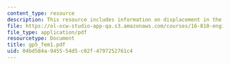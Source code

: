 ```yaml
---
content_type: resource
description: This resource includes information on displacement in the Y direction.
file: https://ol-ocw-studio-app-qa.s3.amazonaws.com/courses/16-810-engineering-design-and-rapid-prototyping-january-iap-2005/04bd584a945554d5c02f4797252761c4_gp5_fem1.pdf
file_type: application/pdf
resourcetype: Document
title: gp5_fem1.pdf
uid: 04bd584a-9455-54d5-c02f-4797252761c4
---
```

